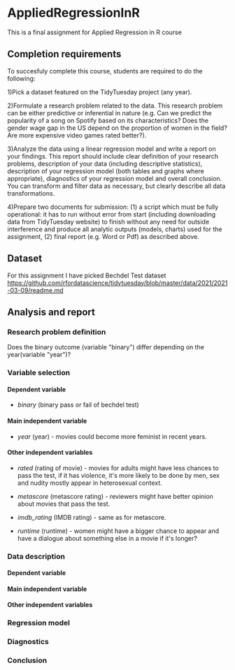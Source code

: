 # AppliedRegressionInR
This is a final assignment for Applied Regression in R course

## Completion requirements

To succesfuly complete this course, students are required to do the following:

1)Pick a dataset featured on the TidyTuesday project (any year).

2)Formulate a research problem related to the data. This research problem can be either predictive or inferential in nature (e.g. Can we predict the popularity of a song on Spotify based on its characteristics? Does the gender wage gap in the US depend on the proportion of women in the field? Are more expensive video games rated better?).

3)Analyze the data using a linear regression model and write a report on your findings. This report should include clear definition of your research problems, description of your data (including descriptive statistics), description of your regression model (both tables and graphs where appropriate), diagnostics of your regression model and overall conclusion. You can transform and filter data as necessary, but clearly describe all data transformations.

4)Prepare two documents for submission: (1) a script which must be fully operational: it has to run without error from start (including downloading data from TidyTuesday website) to finish without any need for outside interference and produce all analytic outputs (models, charts) used for the assignment, (2) final report (e.g. Word or Pdf) as described above.

## Dataset

For this assignment I have picked Bechdel Test dataset https://github.com/rfordatascience/tidytuesday/blob/master/data/2021/2021-03-09/readme.md

## Analysis and report

### Research problem definition

Does the binary outcome (variable "binary") differ depending on the year(variable "year")?

### Variable selection

#### Dependent variable

- *binary* (binary pass or fail of bechdel test)

#### Main independent variable

- *year* (year) - movies could become more feminist in recent years.

#### Other independent variables

- *rated* (rating of movie) - movies for adults might have less chances to pass the test, if it has violence, it's more likely to be done by men, sex and nudity mostly appear in heterosexual context. 

- *metascore* (metascore rating) - reviewers might have better opinion about movies that pass the test.

- *imdb_rating* (IMDB rating) - same as for metascore.

- *runtime* (runtime) - women might have a bigger chance to appear and have a dialogue about something else in a movie if it's longer?


### Data description

#### Dependent variable

#### Main independent variable

#### Other independent variables



### Regression model

### Diagnostics

### Conclusion